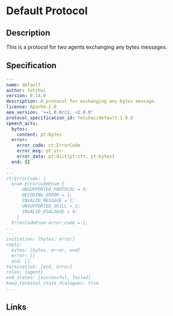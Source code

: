 # Default Protocol

## Description

This is a protocol for two agents exchanging any bytes messages.

## Specification

```yaml
---
name: default
author: fetchai
version: 0.14.0
description: A protocol for exchanging any bytes message.
license: Apache-2.0
aea_version: '>=1.0.0rc1, <2.0.0'
protocol_specification_id: fetchai/default:1.0.0
speech_acts:
  bytes:
    content: pt:bytes
  error:
    error_code: ct:ErrorCode
    error_msg: pt:str
    error_data: pt:dict[pt:str, pt:bytes]
  end: {}
...
---
ct:ErrorCode: |
  enum ErrorCodeEnum {
      UNSUPPORTED_PROTOCOL = 0;
      DECODING_ERROR = 1;
      INVALID_MESSAGE = 2;
      UNSUPPORTED_SKILL = 3;
      INVALID_DIALOGUE = 4;
    }
  ErrorCodeEnum error_code = 1;
...
---
initiation: [bytes, error]
reply:
  bytes: [bytes, error, end]
  error: []
  end: []
termination: [end, error]
roles: {agent}
end_states: [successful, failed]
keep_terminal_state_dialogues: true
...
```

## Links

